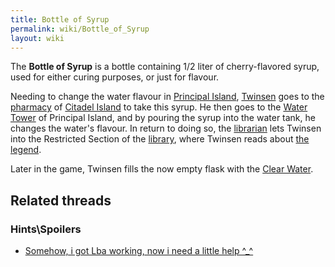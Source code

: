 ```yaml
---
title: Bottle of Syrup
permalink: wiki/Bottle_of_Syrup
layout: wiki
---
```


The **Bottle of Syrup** is a bottle containing 1/2 liter of
cherry-flavored syrup, used for either curing purposes, or just for
flavour.

Needing to change the water flavour in [Principal
Island](Principal_Island "wikilink"), [Twinsen](Twinsen "wikilink") goes
to the [pharmacy](pharmacy "wikilink") of [Citadel
Island](Citadel_Island "wikilink") to take this syrup. He then goes to
the [Water Tower](Water_Tower "wikilink") of Principal Island, and by
pouring the syrup into the water tank, he changes the water's flavour.
In return to doing so, the [librarian](librarian "wikilink") lets
Twinsen into the Restricted Section of the
[library](library "wikilink"), where Twinsen reads about [the
legend](the_legend "wikilink").

Later in the game, Twinsen fills the now empty flask with the [Clear
Water](Flask_of_Clear_Water "wikilink").

## Related threads

### Hints\Spoilers

- [Somehow, i got Lba working, now i need a little help
  ^\_^](https://forum.magicball.net/showthread.php?t=2714)
